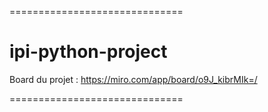 ==============================

ipi-python-project
==============================

Board du projet : https://miro.com/app/board/o9J_kibrMIk=/

==============================